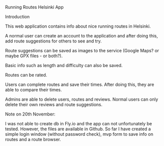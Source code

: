 Running Routes Helsinki App

Introduction


This web application contains info about nice running routes in Helsinki.

A normal user can create an account to the application and after doing this, add route suggestions
for others to see and try.

Route suggestions can be saved as images to the service (Google Maps? or maybe GPX files - or both?).

Basic info such as length and difficulty can also be saved.

Routes can be rated.

Users can complete routes and save their times. After doing this, they are able to compare their times.

Admins are able to delete users, routes and reviews. Normal users can only delete their own 
reviews and route suggestions. 

Note on 20th November:

I was not able to create db in Fly.io and the app can not unfortunately be tested. 
However, the files are available in Github. So far I have created a simple login window (without password check),
mvp form to save info on routes and a route browser.  
